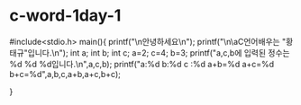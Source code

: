 # c-word-1day-1
#include<stdio.h>
main(){
	 printf("\n안녕하세요\n");
	 printf("\n\aC언어배우는 \"황태규\"입니다.\n");
	 int a;
	 int b;
	 int c;
	 a=2;
	 c=4;
	 b=3;
	 printf("a,c,b에 입력된 정수는 %d %d %d입니다.\n",a,c,b);
	 printf("a:%d b:%d c :%d a+b=%d a+c=%d b+c=%d",a,b,c,a+b,a+c,b+c); 
	
}
